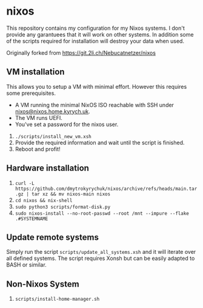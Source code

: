 # nixos

This repository contains my configuration for my Nixos systems.
I don't provide any garantuees that it will work on other systems.
In addition some of the scripts required for installation will destroy your data when used.

Originally forked from https://git.2li.ch/Nebucatnetzer/nixos

## VM installation

This allows you to setup a VM with minimal effort.
However this requires some prerequisites.

- A VM running the minimal NixOS ISO reachable with SSH under nixos@nixos.home.kyrych.uk.
- The VM runs UEFI.
- You've set a password for the nixos user.

1. `./scripts/install_new_vm.xsh`
2. Provide the required information and wait until the script is finished.
3. Reboot and profit!

## Hardware installation

1. `curl -L https://github.com/dmytrokyrychuk/nixos/archive/refs/heads/main.tar.gz | tar xz && mv nixos-main nixos`
2. `cd nixos && nix-shell`
3. `sudo python3 scripts/format-disk.py`
4. `sudo nixos-install --no-root-passwd --root /mnt --impure --flake .#SYSTEMNAME`

## Update remote systems

Simply run the script `scripts/update_all_systems.xsh` and it will iterate over
all defined systems.
The script requires Xonsh but can be easily adapted to BASH or similar.

## Non-Nixos System

1. `scripts/install-home-manager.sh`
